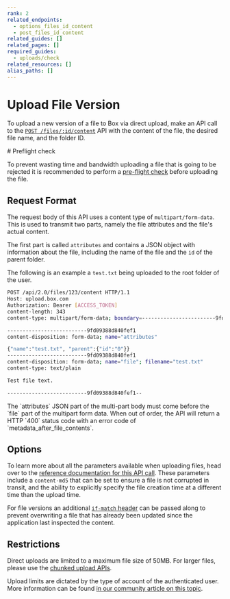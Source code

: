 ```yaml
---
rank: 2
related_endpoints:
  - options_files_id_content
  - post_files_id_content
related_guides: []
related_pages: []
required_guides:
  - uploads/check
related_resources: []
alias_paths: []
---
```


# Upload File Version

To upload a new version of a file to Box via direct upload, make an API call to
the [`POST /files/:id/content`][upload] API with the content of the file, the
desired file name, and the folder ID.

<Samples id='post_files_id_content' />

<Message>
  # Preflight check

  To prevent wasting time and bandwidth uploading a file that is going to be
  rejected it is recommended to perform a [pre-flight check][preflight] before
  uploading the file.
</Message>

## Request Format

The request body of this API uses a content type of `multipart/form-data`. This
is used to transmit two parts, namely the file attributes and the file's actual
content.

The first part is called `attributes` and contains a JSON object with
information about the file, including the name of the file and the `id` of the
parent folder.

The following is an example a `test.txt` being uploaded to the root folder of
the user.

```sh
POST /api/2.0/files/123/content HTTP/1.1
Host: upload.box.com
Authorization: Bearer [ACCESS_TOKEN]
content-length: 343
content-type: multipart/form-data; boundary=------------------------9fd09388d840fef1

--------------------------9fd09388d840fef1
content-disposition: form-data; name="attributes"

{"name":"test.txt", "parent":{"id":"0"}}
--------------------------9fd09388d840fef1
content-disposition: form-data; name="file"; filename="test.txt"
content-type: text/plain

Test file text.

--------------------------9fd09388d840fef1--
```

<Message warning>
  The `attributes` JSON part of the multi-part body must come before the `file`
  part of the multipart form data. When out of order, the API will return a HTTP
  `400` status code with an error code of `metadata_after_file_contents`.
</Message>

## Options

To learn more about all the parameters available when uploading files, head over
to the [reference documentation for this API call][upload]. These parameters
include a `content-md5` that can be set to ensure a file is not corrupted in
transit, and the ability to explicitly specify the file creation time at a
different time than the upload time.

For file versions an additional [`if-match` header][consistency] can be passed
along to prevent overwriting a file that has already been updated since the
application last inspected the content.

## Restrictions

Direct uploads are limited to a maximum file size of 50MB. For larger files,
please use the [chunked upload APIs][chunked].

Upload limits are dictated by the type of account of the authenticated user.
More information can be found [in our community article on this topic][fsizes].

[preflight]: g://uploads/check
[chunked]: g://uploads/chunked
[upload]: e://post_files_id_content
[consistency]: g://api-calls/ensure-consistency
<!-- i18n-enable localize-links -->
[fsizes]: https://support.box.com/hc/en-us/articles/360043697314-Understand-the-Maximum-File-Size-You-Can-Upload-to-Box
<!-- i18n-disable localize-links -->
